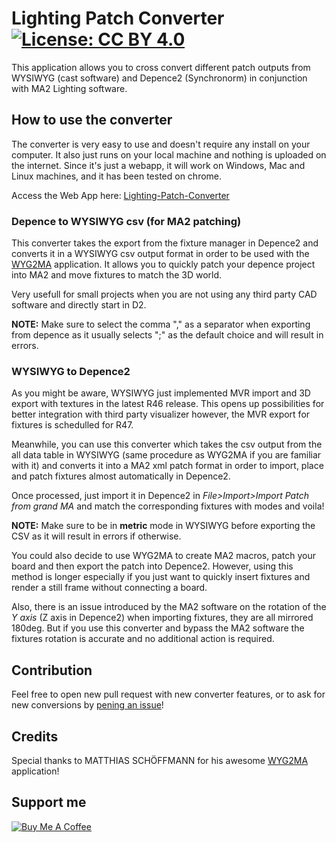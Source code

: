 # Lighting Patch Converter [![License: CC BY 4.0](http://www.wtfpl.net/wp-content/uploads/2012/12/wtfpl-badge-4.png)](http://www.wtfpl.net/)

This application allows you to cross convert different patch outputs from WYSIWYG (cast software) and Depence2 (Synchronorm) in conjunction with MA2 Lighting software.

## How to use the converter
The converter is very easy to use and doesn't require any install on your computer. It also just runs on your local machine and nothing is uploaded on the internet.
Since it's just a webapp, it will work on Windows, Mac and Linux machines, and it has been tested on chrome.

Access the Web App here: [Lighting-Patch-Converter](https://lucasmaurice.github.io/Lighting-Patch-Converter/)

### Depence to WYSIWYG csv (for MA2 patching)
This converter takes the export from the fixture manager in Depence2 and converts it in a WYSIWYG csv output format in order to be used with the [WYG2MA](https://www.mschoeffmann.com/tools/wyg2gma-converter/) application.
It allows you to quickly patch your depence project into MA2 and move fixtures to match the 3D world.

Very usefull for small projects when you are not using any third party CAD software and directly start in D2.

**NOTE:**
Make sure to select the comma "," as a separator when exporting from depence as it usually selects ";" as the default choice and will result in errors.

### WYSIWYG to Depence2
As you might be aware, WYSIWYG just implemented MVR import and 3D export with textures in the latest R46 release. This opens up possibilities for better integration with third party visualizer however, the MVR export for fixtures is schedulled for R47.

Meanwhile, you can use this converter which takes the csv output from the all data table in WYSIWYG (same procedure as WYG2MA if you are familiar with it) and converts it into a MA2 xml patch format in order to import, place and patch fixtures almost automatically in Depence2.

Once processed, just import it in Depence2 in *File>Import>Import Patch from grand MA* and match the corresponding fixtures with modes and voila! 

**NOTE:**
Make sure to be in **metric** mode in WYSIWYG before exporting the CSV as it will result in errors if otherwise.

You could also decide to use WYG2MA to create MA2 macros, patch your board and then export the patch into Depence2. However, using this method is longer especially if you just want to quickly insert fixtures and render a still frame without connecting a board.

Also, there is an issue introduced by the MA2 software on the rotation of the *Y axis* (Z axis in Depence2) when importing fixtures, they are all mirrored 180deg. But if you use this converter and bypass the MA2 software the fixtures rotation is accurate and no additional action is required.

## Contribution
Feel free to open new pull request with new converter features, or to ask for new conversions by [pening an issue](https://github.com/lucasmaurice/Lighting-Patch-Converter/issues)! 

## Credits
Special thanks to MATTHIAS SCHÖFFMANN for his awesome [WYG2MA](https://www.mschoeffmann.com/tools/wyg2gma-converter/) application!

## Support me
[![Buy Me A Coffee](https://cdn.buymeacoffee.com/buttons/v2/default-yellow.png)](https://www.buymeacoffee.com/justesonic)

